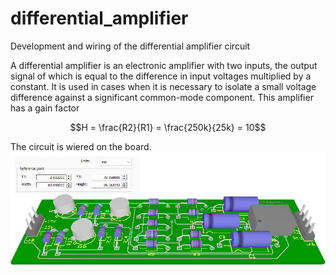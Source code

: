# differential_amplifier
Development and wiring of the differential amplifier circuit

A differential amplifier is an electronic amplifier with two inputs, the output signal of which is equal to the difference in input voltages multiplied by a constant. It is used in cases when it is necessary to isolate a small voltage difference against a significant common-mode component. This amplifier has a gain factor

$$H = \frac{R2}{R1} = \frac{250k}{25k} = 10$$

The circuit is wiered on the board.  
![Screenshot](3d.jpg)
